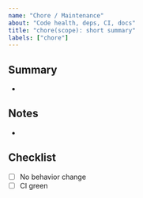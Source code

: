 ```yaml
---
name: "Chore / Maintenance"
about: "Code health, deps, CI, docs"
title: "chore(scope): short summary"
labels: ["chore"]
---
```


## Summary
-

## Notes
-

## Checklist
- [ ] No behavior change
- [ ] CI green
